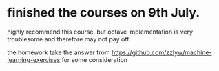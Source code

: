# finished the courses on 9th July.
highly recommend this course. but octave implementation is very troublesome and therefore may not pay off.

the homework take the answer from https://github.com/zzlyw/machine-learning-exercises for some consideration
